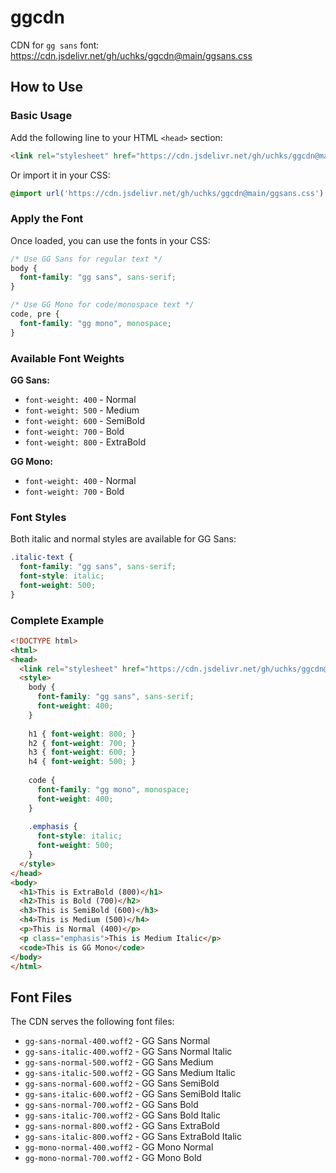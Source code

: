# ggcdn
CDN for `gg sans` font: https://cdn.jsdelivr.net/gh/uchks/ggcdn@main/ggsans.css

## How to Use

### Basic Usage

Add the following line to your HTML `<head>` section:

```html
<link rel="stylesheet" href="https://cdn.jsdelivr.net/gh/uchks/ggcdn@main/ggsans.css">
```

Or import it in your CSS:

```css
@import url('https://cdn.jsdelivr.net/gh/uchks/ggcdn@main/ggsans.css');
```

### Apply the Font

Once loaded, you can use the fonts in your CSS:

```css
/* Use GG Sans for regular text */
body {
  font-family: "gg sans", sans-serif;
}

/* Use GG Mono for code/monospace text */
code, pre {
  font-family: "gg mono", monospace;
}
```

### Available Font Weights

**GG Sans:**
- `font-weight: 400` - Normal
- `font-weight: 500` - Medium  
- `font-weight: 600` - SemiBold
- `font-weight: 700` - Bold
- `font-weight: 800` - ExtraBold

**GG Mono:**
- `font-weight: 400` - Normal
- `font-weight: 700` - Bold

### Font Styles

Both italic and normal styles are available for GG Sans:

```css
.italic-text {
  font-family: "gg sans", sans-serif;
  font-style: italic;
  font-weight: 500;
}
```

### Complete Example

```html
<!DOCTYPE html>
<html>
<head>
  <link rel="stylesheet" href="https://cdn.jsdelivr.net/gh/uchks/ggcdn@main/ggsans.css">
  <style>
    body {
      font-family: "gg sans", sans-serif;
      font-weight: 400;
    }
    
    h1 { font-weight: 800; }
    h2 { font-weight: 700; }
    h3 { font-weight: 600; }
    h4 { font-weight: 500; }
    
    code {
      font-family: "gg mono", monospace;
      font-weight: 400;
    }
    
    .emphasis {
      font-style: italic;
      font-weight: 500;
    }
  </style>
</head>
<body>
  <h1>This is ExtraBold (800)</h1>
  <h2>This is Bold (700)</h2>
  <h3>This is SemiBold (600)</h3>
  <h4>This is Medium (500)</h4>
  <p>This is Normal (400)</p>
  <p class="emphasis">This is Medium Italic</p>
  <code>This is GG Mono</code>
</body>
</html>
```

## Font Files

The CDN serves the following font files:
- `gg-sans-normal-400.woff2` - GG Sans Normal
- `gg-sans-italic-400.woff2` - GG Sans Normal Italic
- `gg-sans-normal-500.woff2` - GG Sans Medium
- `gg-sans-italic-500.woff2` - GG Sans Medium Italic
- `gg-sans-normal-600.woff2` - GG Sans SemiBold
- `gg-sans-italic-600.woff2` - GG Sans SemiBold Italic
- `gg-sans-normal-700.woff2` - GG Sans Bold
- `gg-sans-italic-700.woff2` - GG Sans Bold Italic
- `gg-sans-normal-800.woff2` - GG Sans ExtraBold
- `gg-sans-italic-800.woff2` - GG Sans ExtraBold Italic
- `gg-mono-normal-400.woff2` - GG Mono Normal
- `gg-mono-normal-700.woff2` - GG Mono Bold
